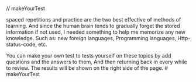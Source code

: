 // makeYourTest

spaced repetitions and practice are the two best effective of methods of learning. And since the human brain tends to gradually forget the stored information if not used, I needed something to help me memorize any new knowledge. Such as: new foreign languages, Programming languages, Http-status-code, etc.

You can make your own test to tests yourself on these topics by add questions and the answers to them, And then returning back in every while to review. The results will be shown on the right side of the page. # makeYourTest
